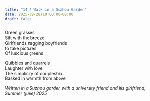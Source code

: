 ```yaml
---
title: "14 A Walk in a Suzhou Garden"
date: 2025-09-28T10:00:00+08:00
draft: false
---
```


Green grasses  
Sift with the breeze  
Girlfriends nagging boyfriends  
to take pictures  
Of luscious greens  

Quibbles and quarrels  
Laughter with love  
The simplicity of coupleship  
Basked in warmth from above  

*Written in a Suzhou garden with a university friend and his girlfriend, Summer (june) 2025*